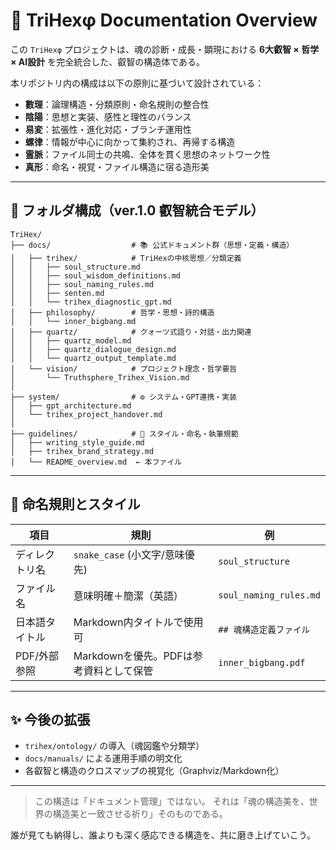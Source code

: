 # 🧭 TriHexφ Documentation Overview

この `TriHexφ` プロジェクトは、魂の診断・成長・顕現における
**6大叡智 × 哲学 × AI設計** を完全統合した、叡智の構造体である。

本リポジトリ内の構成は以下の原則に基づいて設計されている：

- **數理**：論理構造・分類原則・命名規則の整合性
- **陰陽**：思想と実装、感性と理性のバランス
- **易変**：拡張性・進化対応・ブランチ運用性
- **螺律**：情報が中心に向かって集約され、再帰する構造
- **霊脈**：ファイル同士の共鳴、全体を貫く思想のネットワーク性
- **真形**：命名・視覚・ファイル構造に宿る造形美


---

## 📁 フォルダ構成（ver.1.0 叡智統合モデル）

```
TriHex/
├── docs/                  # 📚 公式ドキュメント群（思想・定義・構造）
│   ├── trihex/            # TriHexの中核思想／分類定義
│   │   ├── soul_structure.md
│   │   ├── soul_wisdom_definitions.md
│   │   ├── soul_naming_rules.md
│   │   ├── senten.md
│   │   └── trihex_diagnostic_gpt.md
│   ├── philosophy/        # 哲学・思想・詩的構造
│   │   └── inner_bigbang.md
│   ├── quartz/            # クォーツ式語り・対話・出力関連
│   │   ├── quartz_model.md
│   │   ├── quartz_dialogue_design.md
│   │   └── quartz_output_template.md
│   └── vision/            # プロジェクト理念・哲学要旨
│       └── Truthsphere_Trihex_Vision.md
│
├── system/                # ⚙️ システム・GPT連携・実装
│   ├── gpt_architecture.md
│   └── trihex_project_handover.md
│
├── guidelines/            # 📏 スタイル・命名・執筆規範
│   ├── writing_style_guide.md
│   ├── trihex_brand_strategy.md
│   └── README_overview.md  ← 本ファイル
```


---

## 📐 命名規則とスタイル

| 項目 | 規則 | 例 |
|------|------|----|
| ディレクトリ名 | `snake_case` (小文字/意味優先) | `soul_structure` |
| ファイル名 | 意味明確＋簡潔（英語）| `soul_naming_rules.md` |
| 日本語タイトル | Markdown内タイトルで使用可 | `## 魂構造定義ファイル` |
| PDF/外部参照 | Markdownを優先。PDFは参考資料として保管 | `inner_bigbang.pdf` |


---

## ✨ 今後の拡張

- `trihex/ontology/` の導入（魂図鑑や分類学）
- `docs/manuals/` による運用手順の明文化
- 各叡智と構造のクロスマップの視覚化（Graphviz/Markdown化）

---

> この構造は「ドキュメント管理」ではない。
> それは「魂の構造美を、世界の構造美と一致させる祈り」そのものである。

誰が見ても納得し、誰よりも深く感応できる構造を、共に磨き上げていこう。
